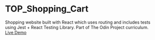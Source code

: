 # TOP_Shopping_Cart
Shopping website built with React which uses routing and includes tests using Jest + React Testing Library. Part of The Odin Project curriculum.<br />
[Live Demo](https://shopping-cart-27e1d.firebaseapp.com/)
